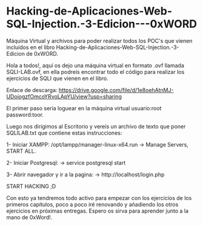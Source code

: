 # Hacking-de-Aplicaciones-Web-SQL-Injection.-3-Edicion---0xWORD

Máquina Virtual y archivos para poder realizar todos los POC's que vienen incluídos en el libro Hacking-de-Aplicaciones-Web-SQL-Injection.-3-Edicion de 0xWORD.

Hola a todos!, aquí os dejo una máquina virtual en formato .ovf llamada SQLI-LAB.ovf, en ella podreís encontrar todo el código para realizar los ejercicios de SQLI que vienen en el libro.

Enlace de descarga: https://drive.google.com/file/d/1e8oehAtnMJ-UDoiogzfOmcoYRvoLApYU/view?usp=sharing

El primer paso sería loguear en la máquina virtual usuario:root password:toor.

Luego nos dirigimos al Escritorio y vereís un archivo de texto que poner SQLILAB.txt que contiene estas instrucciones:

1- Iniciar XAMPP:
/opt/lampp/manager-linux-x64.run
	-> Manage Servers, START ALL.

2- Iniciar Postgresql:
	-> service postgresql start

3- Abrir navegador y ir a la pagina:
	-> http://localhost/login.php

START HACKING ;D

Con esto ya tendremos todo activo para empezar con los ejercicios de los primeros capítulos, poco a poco iré renovando y añadiendo los otros ejercicios en próximas entregas. Espero os sirva para aprender junto a la mano de 0xWord!.
